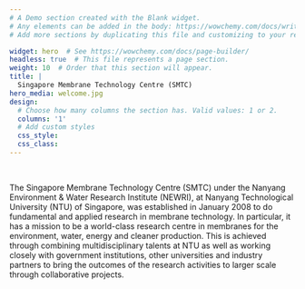 ```yaml
---
# A Demo section created with the Blank widget.
# Any elements can be added in the body: https://wowchemy.com/docs/writing-markdown-latex/
# Add more sections by duplicating this file and customizing to your requirements.

widget: hero  # See https://wowchemy.com/docs/page-builder/
headless: true  # This file represents a page section.
weight: 10  # Order that this section will appear.
title: |
  Singapore Membrane Technology Centre (SMTC)
hero_media: welcome.jpg
design:
  # Choose how many columns the section has. Valid values: 1 or 2.
  columns: '1'
  # Add custom styles
  css_style:
  css_class:
---
```


<br>

The Singapore Membrane Technology Centre (SMTC) under the Nanyang Environment & Water Research Institute (NEWRI), at Nanyang Technological University (NTU) of Singapore, was established in January 2008 to do fundamental and applied research in membrane technology. In particular, it has a mission to be a world-class research centre in membranes for the environment, water, energy and cleaner production. This is achieved through combining multidisciplinary talents at NTU as well as working closely with government institutions, other universities and industry partners to bring the outcomes of the research activities to larger scale through collaborative projects.
